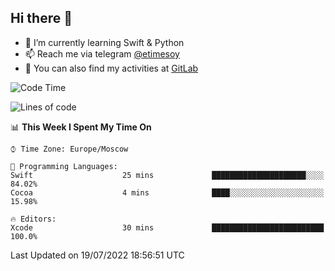 ## Hi there 👋
- 🌱 I’m currently learning Swift & Python
- 📫 Reach me via telegram [@etimesoy](https://t.me/etimesoy/)
- 🦊 You can also find my activities at [GitLab](https://gitlab.com/etimesoy)

<!--START_SECTION:waka-->
![Code Time](http://img.shields.io/badge/Code%20Time-0%20secs-blue)

![Lines of code](https://img.shields.io/badge/From%20Hello%20World%20I%27ve%20Written-188%20Thousand%20lines%20of%20code-blue)

📊 **This Week I Spent My Time On** 

```text
⌚︎ Time Zone: Europe/Moscow

💬 Programming Languages: 
Swift                    25 mins             █████████████████████░░░░   84.02% 
Cocoa                    4 mins              ████░░░░░░░░░░░░░░░░░░░░░   15.98%

🔥 Editors: 
Xcode                    30 mins             █████████████████████████   100.0%

```


 Last Updated on 19/07/2022 18:56:51 UTC
<!--END_SECTION:waka-->
